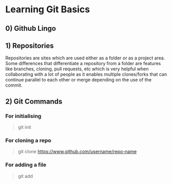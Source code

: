 # Learning Git Basics
## 0) Github Lingo

## 1) Repositories

Repositories are sites which are used either as a folder or as a project area. Some differences that differentiate a repository from a folder are features like branches, cloning, pull requests, etc which is very helpful when collaborating with a lot of people as it enables multiple clones/forks that can continue parallel to each other or merge depending on the use of the commit.

## 2) Git Commands

### For initialising
> git init

### For cloning a repo
> git clone https://www.github.com/username/repo-name

### For adding a file
>git add
